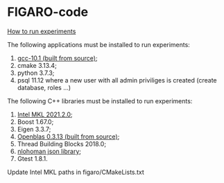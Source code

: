 # FIGARO-code

[How to run experiments](scripts/README.MD)

The following applications must be installed to run experiments:
1. [gcc-10.1 (built from source)](https://solarianprogrammer.com/2016/10/07/building-gcc-ubuntu-linux/);
2. cmake 3.13.4;
3. python 3.7.3;
4. psql 11.12 where a new user with all admin priviliges is created (create database, roles ...)


The following C++ libraries must be installed to run experiments:
1. [Intel MKL 2021.2.0](https://software.intel.com/content/www/us/en/develop/tools/oneapi/base-toolkit/download.html?operatingsystem=linux&distributions=webdownload&options=offline);
2. Boost 1.67.0;
3. Eigen 3.3.7;
4. [Openblas 0.3.13 (built from source)](https://github.com/xianyi/OpenBLAS/releases);
5. Thread Building Blocks 2018.0;
6. [nlohoman json library](https://github.com/nlohmann/json);
7. Gtest 1.8.1.

Update Intel MKL paths in figaro/CMakeLists.txt

